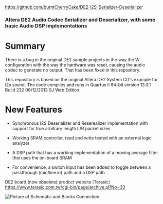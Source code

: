 https://github.com/burntCherryCake/DE2-I2S-Serializer-Deserializer

### Altera DE2 Audio Codec Serializer and Deserializer, with some basic Audio DSP implementations
# Summary
There is a bug in the original DE2 sample projects in the way the W configuration with the way the hardware was reset, causing the audio codec to generate no output. That has been fixed in this repository.

This repository is based on the original Altera DE2 System CD's example for i2s sound. The code compiles and runs in Quartus II 64-bit version 13.0.1 Build 232 06/12/2013 SJ Web Edition

# New Features
- Synchronous I2S Deserializer and Reserealizer implementation with support for true arbitrary length L/R packet sizes
- Working SRAM controller, read and write tested with an external logic analyzer

- A DSP path that has a working implementation of a moving average filter that uses the on-board SRAM
- For convenience, a switch input has been added to toggle between a passthrough (mic/line in) path and a DSP path

DE2 board (now obsolete) product website (Terasic) https://www.terasic.com.tw/cgi-bin/page/archive.pl?No=30

![Picture of Schematic and Blocks Connection](https://github.com/burntCherryCake/DE2-I2S-Serializer-Deserializer/images/blockDiagram.png)